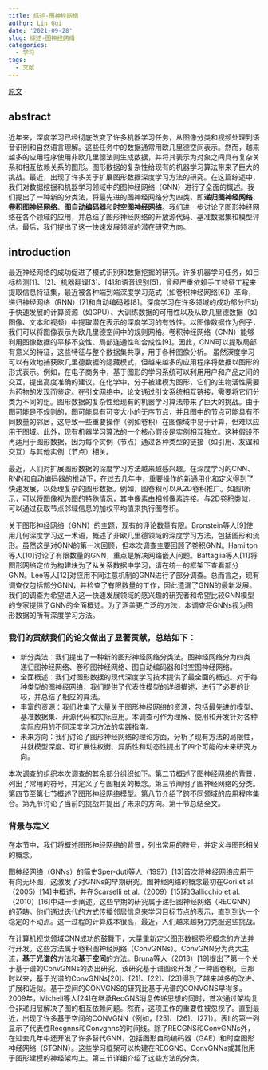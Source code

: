 ```yaml
---
title: 综述-图神经网络
author: Lin Gui
date: '2021-09-28'
slug: 综述-图神经网络
categories:
  - 学习
tags:
  - 文献
---
```

[原文](https://arxiv.org/pdf/1901.00596.pdf)

## abstract

近年来，深度学习已经彻底改变了许多机器学习任务，从图像分类和视频处理到语音识别和自然语言理解。这些任务中的数据通常用欧几里德空间表示。然而，越来越多的应用程序使用非欧几里德法则生成数据，并将其表示为对象之间具有复杂关系和相互依赖关系的图形。图形数据的复杂性给现有的机器学习算法带来了巨大的挑战。最近，出现了许多关于扩展图形数据深度学习方法的研究。在这篇综述中，我们对数据挖掘和机器学习领域中的图神经网络（GNN）进行了全面的概述。我们提出了一种新的分类法，将最先进的图神经网络分为四类，即**递归图神经网络**、**卷积图神经网络**、**图自动编码器**和**时空图神经网络**。我们进一步讨论了图形神经网络在各个领域的应用，并总结了图形神经网络的开放源代码、基准数据集和模型评估。最后，我们提出了这一快速发展领域的潜在研究方向。

## introduction

最近神经网络的成功促进了模式识别和数据挖掘的研究。许多机器学习任务，如目标检测[1]、[2]、机器翻译[3]、[4]和语音识别[5]，曾经严重依赖手工特征工程来提取信息特征集，最近被各种端到端深度学习范式（如卷积神经网络[6]）革命，递归神经网络（RNN）[7]和自动编码器[8]。深度学习在许多领域的成功部分归功于快速发展的计算资源（如GPU）、大训练数据的可用性以及从欧几里德数据（如图像、文本和视频）中提取潜在表示的深度学习的有效性。以图像数据作为例子，我们可以将图像表示为欧几里德空间中的规则网格。卷积神经网络（CNN）能够利用图像数据的平移不变性、局部连通性和合成性[9]。因此，CNN可以提取局部有意义的特征，这些特征与整个数据集共享，用于各种图像分析。
虽然深度学习可以有效地捕获欧几里德数据的隐藏模式，但越来越多的应用程序将数据以图形的形式表示。例如，在电子商务中，基于图形的学习系统可以利用用户和产品之间的交互，提出高度准确的建议。在化学中，分子被建模为图形，它们的生物活性需要为药物的发现而鉴定。在引文网络中，论文通过引文系统相互链接，需要将它们分类为不同的组。图形数据的复杂性给现有的机器学习算法带来了巨大的挑战。由于图可能是不规则的，图可能具有可变大小的无序节点，并且图中的节点可能具有不同数量的邻居，这导致一些重要操作（例如卷积）在图像域中易于计算，但难以应用于图域。此外，现有机器学习算法的一个核心假设是实例相互独立。这种假设不再适用于图形数据，因为每个实例（节点）通过各种类型的链接（如引用、友谊和交互）与其他实例（节点）相关。

最近，人们对扩展图形数据的深度学习方法越来越感兴趣。在深度学习的CNN、RNN和自动编码器的推动下，在过去几年中，重要操作的新通用化和定义得到了快速发展，以处理复杂的图形数据。例如，图卷积可以从2D卷积推广。如图1所示，可以将图像视为图的特殊情况，其中像素由相邻像素连接。与2D卷积类似，可以通过获取节点邻域信息的加权平均值来执行图卷积。

关于图形神经网络（GNN）的主题，现有的评论数量有限。Bronstein等人[9]使用几何深度学习这一术语，概述了非欧几里德领域的深度学习方法，包括图形和流形。虽然这是对GNN的第一次回顾，但本次调查主要回顾了卷积GNN。Hamilton等人[10]讨论了有限数量的GNN，重点是解决网络嵌入问题。Battaglia等人[11]将图形网络定位为构建块为了从关系数据中学习，请在统一的框架下查看部分GNN。Lee等人[12]对应用不同注意机制的GNN进行了部分调查。总而言之，现有调查仅包括部分GNN，并检查了有限数量的工作，因此遗漏了GNN的最新发展。我们的调查为希望进入这一快速发展领域的感兴趣的研究者和希望比较GNN模型的专家提供了GNN的全面概述。为了涵盖更广泛的方法，本调查将GNNs视为图形数据的所有深度学习方法。

### 我们的贡献我们的论文做出了显著贡献，总结如下：

-   新分类法：我们提出了一种新的图形神经网络分类法。图神经网络分为四类：递归图神经网络、卷积图神经网络、图自动编码器和时空图神经网络。
-   全面概述：我们对图形数据的现代深度学习技术提供了最全面的概述。对于每种类型的图神经网络，我们提供了代表性模型的详细描述，进行了必要的比较，并总结了相应的算法。
-   丰富的资源：我们收集了大量关于图形神经网络的资源，包括最先进的模型、基准数据集、开源代码和实际应用。本调查可作为理解、使用和开发针对各种实际应用的不同深度学习方法的实践指南。
-   未来方向：我们讨论了图形神经网络的理论方面，分析了现有方法的局限性，并就模型深度、可扩展性权衡、异质性和动态性提出了四个可能的未来研究方向。

本次调查的组织本次调查的其余部分组织如下。第二节概述了图神经网络的背景，列出了常用的符号，并定义了与图相关的概念。第三节阐明了图神经网络的分类。第四节至第七节概述了图形神经网络模型。第八节介绍了跨不同领域的应用程序集合。第九节讨论了当前的挑战并提出了未来的方向。第十节总结全文。

### 背景与定义

在本节中，我们将概述图形神经网络的背景，列出常用的符号，并定义与图形相关的概念。

图神经网络（GNNs）的简史Sper-duti等人（1997）[13]首次将神经网络应用于有向无环图，这激发了对GNNs的早期研究。图神经网络的概念最初在Gori et al.（2005）[14]中概述，并在Scarselli et al.（2009）[15]和Gallicchio et al.（2010）[16]中进一步阐述。这些早期的研究属于递归图神经网络（RECGNN）的范畴。他们通过迭代的方式传播邻居信息来学习目标节点的表示，直到到达一个稳定的不动点。这一过程的计算成本很高，最近，人们越来越努力克服这些挑战。

在计算机视觉领域CNN成功的鼓舞下，大量重新定义图形数据卷积概念的方法并行开发。这些方法属于卷积图神经网络（ConvGNNs）。ConvGNN分为两大主流，**基于光谱的**方法和**基于空间**的方法。Bruna等人（2013）[19]提出了第一个关于基于谱的ConvGNNs的杰出研究，该研究基于谱图论开发了一种图卷积。自那时以来，基于光谱的ConvGNNs[20]、[21]、[22]、[23]得到了越来越多的改进、扩展和近似。基于空间的CONVGNS的研究比基于光谱的CONVGNS早得多。2009年，Micheli等人[24]在继承RecGNS消息传递思想的同时，首次通过架构复合非递归层解决了图的相互依赖问题。然而，这项工作的重要性被忽视了。直到最近，出现了许多基于空间的CONVGNN（例如，[25]、[26]、[27]）。表II的第一列显示了代表性Recgnns和Convgnns的时间线。除了RECGNS和ConvGNNs外，在过去几年中还开发了许多替代GNN，包括图形自动编码器（GAE）和时空图形神经网络（STGNN）。这些学习框架可以构建在RECGNS、ConvGNNs或其他用于图形建模的神经架构上。第三节详细介绍了这些方法的分类。
